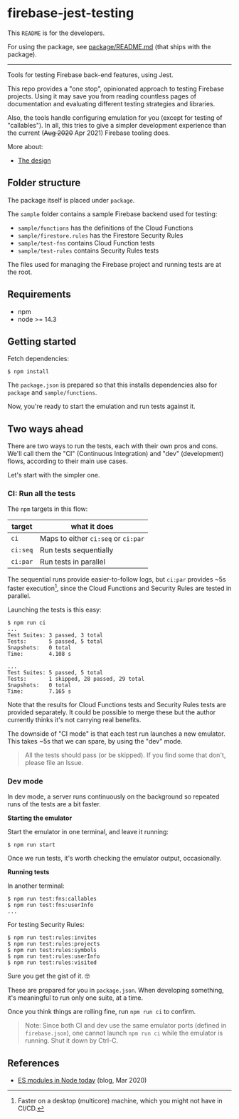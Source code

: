 # firebase-jest-testing

This `README` is for the developers. 

For using the package, see [package/README.md](package/README.md) (that ships with the package).

---

Tools for testing Firebase back-end features, using Jest.

This repo provides a "one stop", opinionated approach to testing Firebase projects. Using it may save you from reading countless pages of documentation and evaluating different testing strategies and libraries.

Also, the tools handle configuring emulation for you (except for testing of "callables"). In all, this tries to give a simpler development experience than the current (<strike>Aug 2020</strike> Apr 2021) Firebase tooling does.

More about:

- [The design](DESIGN.md)


## Folder structure

The package itself is placed under `package`.

The `sample` folder contains a sample Firebase backend used for testing:

- `sample/functions` has the definitions of the Cloud Functions
- `sample/firestore.rules` has the Firestore Security Rules
- `sample/test-fns` contains Cloud Function tests
- `sample/test-rules` contains Security Rules tests

The files used for managing the Firebase project and running tests are at the root.

## Requirements

- npm
- node >= 14.3


## Getting started

Fetch dependencies:

```
$ npm install
```

The `package.json` is prepared so that this installs dependencies also for `package` and `sample/functions`. 

Now, you're ready to start the emulation and run tests against it.


## Two ways ahead

There are two ways to run the tests, each with their own pros and cons. We'll call them the "CI" (Continuous Integration) and "dev" (development) flows, according to their main use cases.

Let's start with the simpler one.


### CI: Run all the tests

The `npm` targets in this flow:

|target|what it does|
|---|---|
|`ci`|Maps to either `ci:seq` or `ci:par`|
|`ci:seq`|Run tests sequentially|
|`ci:par`|Run tests in parallel|

The sequential runs provide easier-to-follow logs, but `ci:par` provides ~5s faster execution[^1-faster], since the Cloud Functions and Security Rules are tested in parallel.

[^1-faster]: Faster on a desktop (multicore) machine, which you might not have in CI/CD.

Launching the tests is this easy:

```
$ npm run ci
...
Test Suites: 3 passed, 3 total
Tests:       5 passed, 5 total
Snapshots:   0 total
Time:        4.108 s

...
Test Suites: 5 passed, 5 total
Tests:       1 skipped, 28 passed, 29 total
Snapshots:   0 total
Time:        7.165 s
```

Note that the results for Cloud Functions tests and Security Rules tests are provided separately. It could be possible to merge these but the author currently thinks it's not carrying real benefits.

The downside of "CI mode" is that each test run launches a new emulator. This takes ~5s that we can spare, by using the "dev" mode.

>All the tests should pass (or be skipped). If you find some that don't, please file an Issue.


### Dev mode

In dev mode, a server runs continuously on the background so repeated runs of the tests are a bit faster.

**Starting the emulator**

Start the emulator in one terminal, and leave it running:

```
$ npm run start
```

Once we run tests, it's worth checking the emulator output, occasionally.

**Running tests**

In another terminal:

```
$ npm run test:fns:callables
$ npm run test:fns:userInfo
...
```

For testing Security Rules:

```
$ npm run test:rules:invites
$ npm run test:rules:projects
$ npm run test:rules:symbols
$ npm run test:rules:userInfo
$ npm run test:rules:visited
```

Sure you get the gist of it. 🤓

These are prepared for you in `package.json`. When developing something, it's meaningful to run only one suite, at a time.

Once you think things are rolling fine, run `npm run ci` to confirm.

>Note: Since both CI and dev use the same emulator ports (defined in `firebase.json`), one cannot launch `npm run ci` while the emulator is running. Shut it down by Ctrl-C.


## References

- [ES modules in Node today](https://blog.logrocket.com/es-modules-in-node-today/) (blog, Mar 2020)
